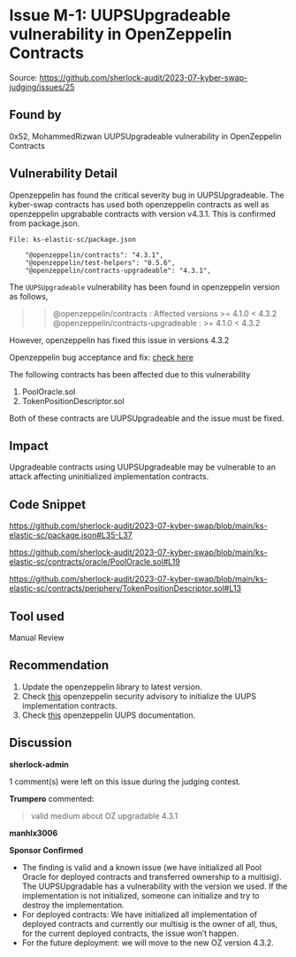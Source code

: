 # Issue M-1: UUPSUpgradeable vulnerability in OpenZeppelin Contracts 

Source: https://github.com/sherlock-audit/2023-07-kyber-swap-judging/issues/25 

## Found by 
0x52, MohammedRizwan
UUPSUpgradeable vulnerability in OpenZeppelin Contracts

## Vulnerability Detail
Openzeppelin has found the critical severity bug in UUPSUpgradeable. The kyber-swap contracts has used both openzeppelin contracts as well as  openzeppelin upgrabable  contracts with version v4.3.1. This is confirmed from package.json.

```Solidity
File: ks-elastic-sc/package.json

    "@openzeppelin/contracts": "4.3.1",
    "@openzeppelin/test-helpers": "0.5.6",
    "@openzeppelin/contracts-upgradeable": "4.3.1",
```

The `UUPSUpgradeable` vulnerability has been found in openzeppelin version as follows,

>>  @openzeppelin/contracts : Affected versions >= 4.1.0 < 4.3.2
>>  @openzeppelin/contracts-upgradeable : >= 4.1.0 < 4.3.2

However, openzeppelin has fixed this issue in versions 4.3.2

Openzeppelin bug acceptance and fix: [check here](https://github.com/OpenZeppelin/openzeppelin-contracts/security/advisories/GHSA-5vp3-v4hc-gx76)

The following contracts has been affected due to this vulnerability

1) PoolOracle.sol
2) TokenPositionDescriptor.sol

Both of these contracts are UUPSUpgradeable and the issue must be fixed.

## Impact
Upgradeable contracts using UUPSUpgradeable may be vulnerable to an attack affecting uninitialized implementation contracts.

## Code Snippet
https://github.com/sherlock-audit/2023-07-kyber-swap/blob/main/ks-elastic-sc/package.json#L35-L37

https://github.com/sherlock-audit/2023-07-kyber-swap/blob/main/ks-elastic-sc/contracts/oracle/PoolOracle.sol#L19

https://github.com/sherlock-audit/2023-07-kyber-swap/blob/main/ks-elastic-sc/contracts/periphery/TokenPositionDescriptor.sol#L13

## Tool used
Manual Review

## Recommendation
1) Update the openzeppelin library to latest version.
2) Check [this](https://forum.openzeppelin.com/t/security-advisory-initialize-uups-implementation-contracts/15301) openzeppelin security advisory to initialize the UUPS implementation contracts.
3) Check [this](https://docs.openzeppelin.com/contracts/4.x/api/proxy) openzeppelin UUPS documentation.



## Discussion

**sherlock-admin**

1 comment(s) were left on this issue during the judging contest.

**Trumpero** commented:
> valid medium about OZ upgradable 4.3.1



**manhlx3006**

**Sponsor Confirmed**

- The finding is valid and a known issue (we have initialized all Pool Oracle for deployed contracts and transferred ownership to a multisig). The UUPSUpgradable has a vulnerability with the version we used. If the implementation is not initialized, someone can initialize and try to destroy the implementation.
- For deployed contracts: We have initialized all implementation of deployed contracts and currently our multisig is the owner of all, thus, for the current deployed contracts, the issue won’t happen.
- For the future deployment: we will move to the new OZ version 4.3.2.


